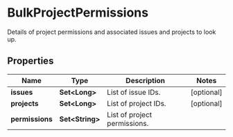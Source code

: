 

# BulkProjectPermissions

Details of project permissions and associated issues and projects to look up.
## Properties

Name | Type | Description | Notes
------------ | ------------- | ------------- | -------------
**issues** | **Set&lt;Long&gt;** | List of issue IDs. |  [optional]
**projects** | **Set&lt;Long&gt;** | List of project IDs. |  [optional]
**permissions** | **Set&lt;String&gt;** | List of project permissions. | 




